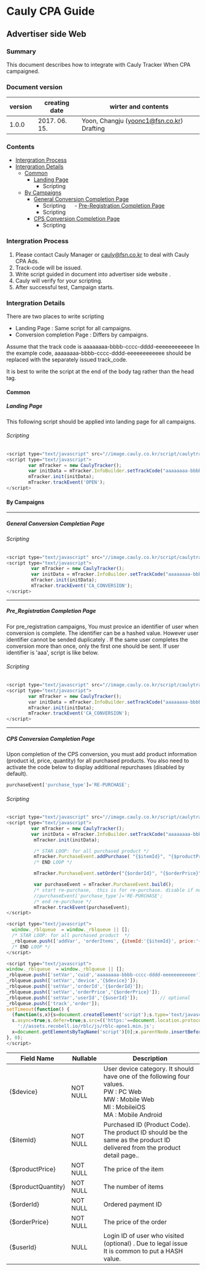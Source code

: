 Cauly CPA Guide
=========================
Advertiser side Web
--------------------------
### Summary
This document describes how to integrate with Cauly Tracker When CPA campaigned. 


### Document version
| version | creating date | wirter and contents |
 --- | --- | --- 
| 1.0.0 | 2017. 06. 15. | Yoon, Changju (yoonc1@fsn.co.kr) Drafting |




### Contents
- [Intergration Process](#Intergration-Process)
- [Intergration Details](#Intergration-Details)
	- [Common](#Common)		
      - [Landing Page](#Landing-Page)
        -  Scripting
  - [By Campaigns](#By-Campaigns)   
      - [General Conversion Completion Page](#General-Conversion-Completion-Page)   
        - Scripting
      - [Pre-Registration Completion Page](#Pre_Registration-Completion-Page)   
        - Scripting   
      - [CPS Conversion Completion Page](#CPS-Conversion-Completion-Page])   
        - Scripting   

### Intergration Process
1. Please contact Cauly Manager or cauly@fsn.co.kr to deal with Cauly CPA Ads.
1. Track-code will be issued. 
1. Write script guided in document into advertiser side website .
1. Cauly will verify for your scripting. 
1. After successful test, Campaign starts.


### Intergration Details
There are two places to write scripting
- Landing Page    : Same script for all campaigns. 
- Conversion completion Page : Differs by campaigns. 

Assume that the track code is aaaaaaaa-bbbb-cccc-dddd-eeeeeeeeeeee 
In the example code, aaaaaaaa-bbbb-cccc-dddd-eeeeeeeeeeee should be replaced with the separately issued track_code.

It is best to write the script at the end of the body tag rather than the head tag.


#### Common
##### Landing Page
This following script should be applied into landing page for all campaigns.

###### Scripting
```javascript
<script type="text/javascript" src="//image.cauly.co.kr/script/caulytracker.js"></script>
<script type="text/javascript">
        var mTracker = new CaulyTracker();
        var initData = mTracker.InfoBuilder.setTrackCode("aaaaaaaa-bbbb-cccc-dddd-eeeeeeeeeeee").build();
        mTracker.init(initData);
        mTracker.trackEvent('OPEN');  
</script>
```

#### By Campaigns
- - -
##### General Conversion Completion Page
###### Scripting
```javascript
<script type="text/javascript" src="//image.cauly.co.kr/script/caulytracker.js"></script>
<script type="text/javascript">
         var mTracker = new CaulyTracker();
         var initData = mTracker.InfoBuilder.setTrackCode("aaaaaaaa-bbbb-cccc-dddd-eeeeeeeeeeee").build();
         mTracker.init(initData);
         mTracker.trackEvent('CA_CONVERSION'); 
</script>
```
- - -
##### Pre_Registration Completion Page
For pre_registration campaigns, You must provice an identifier of user when conversion is complete.  The identifier can be a hashed value. However user identifier cannot be sended duplicately . If the same user completes the conversion more than once, only the first one should be sent. 
If user identifier is 'aaa', script is like below.

###### Scripting
```javascript
<script type="text/javascript" src="//image.cauly.co.kr/script/caulytracker.js"></script>
<script type="text/javascript">
        var mTracker = new CaulyTracker();
        var initData = mTracker.InfoBuilder.setTrackCode("aaaaaaaa-bbbb-cccc-dddd-eeeeeeeeeeee").setUserId('aaaa').build();
        mTracker.init(initData);
        mTracker.trackEvent('CA_CONVERSION');  
</script>
```
- - -
##### CPS Conversion Completion Page
Upon completion of the CPS conversion, you must add product information (product id, price, quantity) for all purchased products.
You also need to activate the code below to display additional repurchases (disabled by default).

```javascript
purchaseEvent['purchase_type']='RE-PURCHASE';
```
###### Scripting
```javascript
<script type="text/javascript" src="//image.cauly.co.kr/script/caulytracker.js"></script>
<script type="text/javascript">
         var mTracker = new CaulyTracker();
         var initData = mTracker.InfoBuilder.setTrackCode("aaaaaaaa-bbbb-cccc-dddd-eeeeeeeeeeee").build();
          mTracker.init(initData);

          /* STAR LOOP: for all purchased product */
          mTracker.PurchaseEvent.addPurchase( "{$itemId}", "{$productPrice}", "{$productQuantity}");
          /* END LOOP */

          mTracker.PurchaseEvent.setOrder("{$orderId}", "{$orderPrice}");

          var purchaseEvent = mTracker.PurchaseEvent.build();
          /* start re-purchase,  this is for re-purchase. disable if not needed */
          //purchaseEvent['purchase_type']='RE-PURCHASE';
          /* end re-purchase */
          mTracker.trackEvent(purchaseEvent);
</script>

<script type="text/javascript">
  window._rblqueue  = window._rblqueue || [];
  /* STAR LOOP: for all purchased product  */
  _rblqueue.push(['addVar', 'orderItems', {itemId:'{$itemId}', price:'{$productPrice}', quantity:'{$productQuantity}'}]);
  /* END LOOP */
</script>

<script type="text/javascript">
window._rblqueue  = window._rblqueue || [];
_rblqueue.push(['setVar','cuid','aaaaaaaa-bbbb-cccc-dddd-eeeeeeeeeeee']);
_rblqueue.push(['setVar','device','{$device}']);
_rblqueue.push(['setVar','orderId','{$orderId}']);
_rblqueue.push(['setVar','orderPrice','{$orderPrice}']);
_rblqueue.push(['setVar','userId','{$userId}']);		// optional
_rblqueue.push(['track','order']);
setTimeout(function() {
  (function(s,x){s=document.createElement('script');s.type='text/javascript';
  s.async=true;s.defer=true;s.src=(('https:'==document.location.protocol)?'https':'http')+
    '://assets.recobell.io/rblc/js/rblc-apne1.min.js';
  x=document.getElementsByTagName('script')[0];x.parentNode.insertBefore(s, x);})();
}, 0);
</script>
```

| Field Name | Nullable | Description | 
| ---------- | -------- | ----------- |
| {$device} | NOT NULL | User device category.   It should have one of the following four values.<br/>PW : PC Web<br/> MW : Mobile Web<br/> MI : MobileiOS<br/> MA : Mobile Android |
| {$itemId} | NOT NULL | Purchased ID (Product Code). <br/>The product ID should be the same as the product ID delivered from the product detail page.. |
| {$productPrice} | NOT NULL | The price of the item |
| {$productQuantity} | NOT NULL | The number of items  |
| {$orderId} | NOT NULL |  Ordered payment ID |
| {$orderPrice} | NOT NULL | The price of the order |
| {$userId} | NULL | Login ID of user who visited (optional) . Due to legal issue  <br/>  It is common to put a HASH value. |
